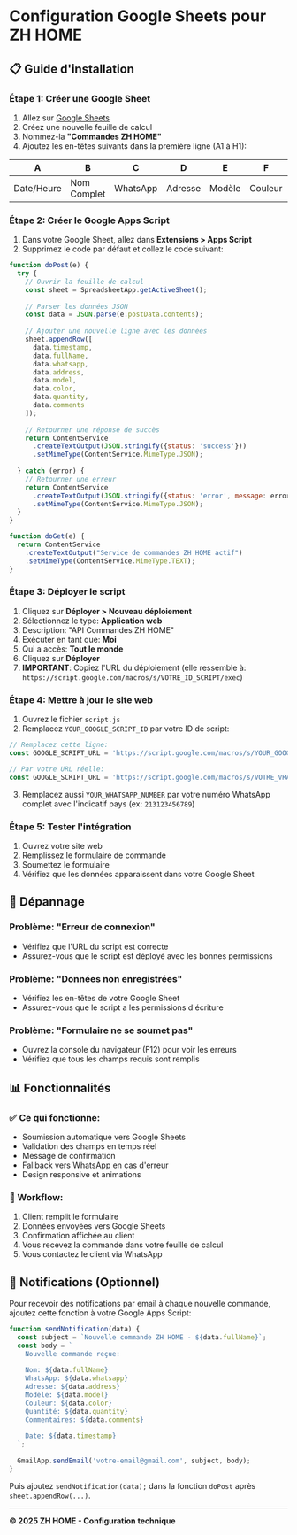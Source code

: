 # Configuration Google Sheets pour ZH HOME

## 📋 Guide d'installation

### Étape 1: Créer une Google Sheet

1. Allez sur [Google Sheets](https://sheets.google.com)
2. Créez une nouvelle feuille de calcul
3. Nommez-la **"Commandes ZH HOME"**
4. Ajoutez les en-têtes suivants dans la première ligne (A1 à H1):

| A | B | C | D | E | F | G | H |
|---|---|---|---|---|---|---|---|
| Date/Heure | Nom Complet | WhatsApp | Adresse | Modèle | Couleur | Quantité | Commentaires |

### Étape 2: Créer le Google Apps Script

1. Dans votre Google Sheet, allez dans **Extensions > Apps Script**
2. Supprimez le code par défaut et collez le code suivant:

```javascript
function doPost(e) {
  try {
    // Ouvrir la feuille de calcul
    const sheet = SpreadsheetApp.getActiveSheet();
    
    // Parser les données JSON
    const data = JSON.parse(e.postData.contents);
    
    // Ajouter une nouvelle ligne avec les données
    sheet.appendRow([
      data.timestamp,
      data.fullName,
      data.whatsapp,
      data.address,
      data.model,
      data.color,
      data.quantity,
      data.comments
    ]);
    
    // Retourner une réponse de succès
    return ContentService
      .createTextOutput(JSON.stringify({status: 'success'}))
      .setMimeType(ContentService.MimeType.JSON);
      
  } catch (error) {
    // Retourner une erreur
    return ContentService
      .createTextOutput(JSON.stringify({status: 'error', message: error.toString()}))
      .setMimeType(ContentService.MimeType.JSON);
  }
}

function doGet(e) {
  return ContentService
    .createTextOutput("Service de commandes ZH HOME actif")
    .setMimeType(ContentService.MimeType.TEXT);
}
```

### Étape 3: Déployer le script

1. Cliquez sur **Déployer > Nouveau déploiement**
2. Sélectionnez le type: **Application web**
3. Description: "API Commandes ZH HOME"
4. Exécuter en tant que: **Moi**
5. Qui a accès: **Tout le monde**
6. Cliquez sur **Déployer**
7. **IMPORTANT**: Copiez l'URL du déploiement (elle ressemble à: `https://script.google.com/macros/s/VOTRE_ID_SCRIPT/exec`)

### Étape 4: Mettre à jour le site web

1. Ouvrez le fichier `script.js`
2. Remplacez `YOUR_GOOGLE_SCRIPT_ID` par votre ID de script:

```javascript
// Remplacez cette ligne:
const GOOGLE_SCRIPT_URL = 'https://script.google.com/macros/s/YOUR_GOOGLE_SCRIPT_ID/exec';

// Par votre URL réelle:
const GOOGLE_SCRIPT_URL = 'https://script.google.com/macros/s/VOTRE_VRAI_ID/exec';
```

3. Remplacez aussi `YOUR_WHATSAPP_NUMBER` par votre numéro WhatsApp complet avec l'indicatif pays (ex: `213123456789`)

### Étape 5: Tester l'intégration

1. Ouvrez votre site web
2. Remplissez le formulaire de commande
3. Soumettez le formulaire
4. Vérifiez que les données apparaissent dans votre Google Sheet

## 🔧 Dépannage

### Problème: "Erreur de connexion"
- Vérifiez que l'URL du script est correcte
- Assurez-vous que le script est déployé avec les bonnes permissions

### Problème: "Données non enregistrées"
- Vérifiez les en-têtes de votre Google Sheet
- Assurez-vous que le script a les permissions d'écriture

### Problème: "Formulaire ne se soumet pas"
- Ouvrez la console du navigateur (F12) pour voir les erreurs
- Vérifiez que tous les champs requis sont remplis

## 📊 Fonctionnalités

### ✅ Ce qui fonctionne:
- Soumission automatique vers Google Sheets
- Validation des champs en temps réel
- Message de confirmation
- Fallback vers WhatsApp en cas d'erreur
- Design responsive et animations

### 🔄 Workflow:
1. Client remplit le formulaire
2. Données envoyées vers Google Sheets
3. Confirmation affichée au client
4. Vous recevez la commande dans votre feuille de calcul
5. Vous contactez le client via WhatsApp

## 📱 Notifications (Optionnel)

Pour recevoir des notifications par email à chaque nouvelle commande, ajoutez cette fonction à votre Google Apps Script:

```javascript
function sendNotification(data) {
  const subject = `Nouvelle commande ZH HOME - ${data.fullName}`;
  const body = `
    Nouvelle commande reçue:
    
    Nom: ${data.fullName}
    WhatsApp: ${data.whatsapp}
    Adresse: ${data.address}
    Modèle: ${data.model}
    Couleur: ${data.color}
    Quantité: ${data.quantity}
    Commentaires: ${data.comments}
    
    Date: ${data.timestamp}
  `;
  
  GmailApp.sendEmail('votre-email@gmail.com', subject, body);
}
```

Puis ajoutez `sendNotification(data);` dans la fonction `doPost` après `sheet.appendRow(...)`.

---

**© 2025 ZH HOME - Configuration technique**
